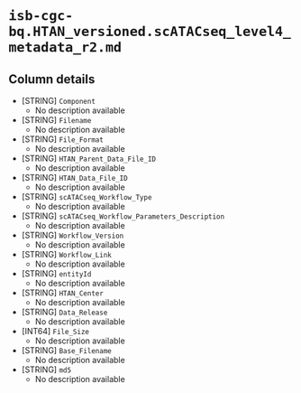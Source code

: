 # `isb-cgc-bq.HTAN_versioned.scATACseq_level4_metadata_r2.md`

## Column details

* [STRING]    `Component`
  - No description available
* [STRING]    `Filename`
  - No description available
* [STRING]    `File_Format`
  - No description available
* [STRING]    `HTAN_Parent_Data_File_ID`
  - No description available
* [STRING]    `HTAN_Data_File_ID`
  - No description available
* [STRING]    `scATACseq_Workflow_Type`
  - No description available
* [STRING]    `scATACseq_Workflow_Parameters_Description`
  - No description available
* [STRING]    `Workflow_Version`
  - No description available
* [STRING]    `Workflow_Link`
  - No description available
* [STRING]    `entityId`
  - No description available
* [STRING]    `HTAN_Center`
  - No description available
* [STRING]    `Data_Release`
  - No description available
* [INT64]    `File_Size`
  - No description available
* [STRING]    `Base_Filename`
  - No description available
* [STRING]    `md5`
  - No description available

